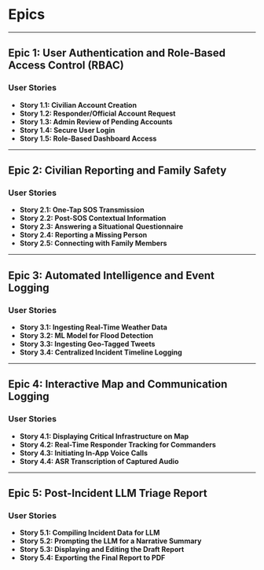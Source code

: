 # Epics 

---

## Epic 1: User Authentication and Role-Based Access Control (RBAC)

### User Stories
- **Story 1.1: Civilian Account Creation**  
- **Story 1.2: Responder/Official Account Request**  
- **Story 1.3: Admin Review of Pending Accounts**  
- **Story 1.4: Secure User Login**  
- **Story 1.5: Role-Based Dashboard Access**

---

## Epic 2: Civilian Reporting and Family Safety

### User Stories
- **Story 2.1: One-Tap SOS Transmission**  
- **Story 2.2: Post-SOS Contextual Information**  
- **Story 2.3: Answering a Situational Questionnaire**  
- **Story 2.4: Reporting a Missing Person**  
- **Story 2.5: Connecting with Family Members**

---

## Epic 3: Automated Intelligence and Event Logging

### User Stories
- **Story 3.1: Ingesting Real-Time Weather Data**  
- **Story 3.2: ML Model for Flood Detection**  
- **Story 3.3: Ingesting Geo-Tagged Tweets**  
- **Story 3.4: Centralized Incident Timeline Logging**

---

## Epic 4: Interactive Map and Communication Logging

### User Stories
- **Story 4.1: Displaying Critical Infrastructure on Map**  
- **Story 4.2: Real-Time Responder Tracking for Commanders**  
- **Story 4.3: Initiating In-App Voice Calls**  
- **Story 4.4: ASR Transcription of Captured Audio**

---

## Epic 5: Post-Incident LLM Triage Report

### User Stories
- **Story 5.1: Compiling Incident Data for LLM**  
- **Story 5.2: Prompting the LLM for a Narrative Summary**  
- **Story 5.3: Displaying and Editing the Draft Report**  
- **Story 5.4: Exporting the Final Report to PDF**
